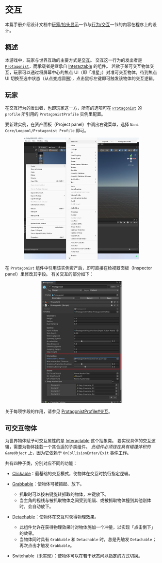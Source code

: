 # 交互

本篇手册介绍设计文档中[玩家/抬头显示](
	https://github.com/nani-core/Design-Documentation/blob/master/Player.md#hud--%E6%8A%AC%E5%A4%B4%E6%98%BE%E7%A4%BA
)一节与[行为/交互](
	https://github.com/nani-core/Design-Documentation/blob/master/Behaviors.md#interactions--%E4%BA%A4%E4%BA%92
)一节的内容在程序上的设计。

## 概述

本游戏中，玩家与世界互动的主要方式是<u>交互</u>。
交互这一行为的发出者是 [`Protagonist`](../reference/Protagonist.md)，而承载者是继承自 [Interactable](../reference/Interactable.md) 的组件。
若欲于某可交互物体交互，玩家可以通过将屏幕中心的焦点 UI（即「准星」）对准可交互物体，待到焦点 UI 切换至选中状态（从点变成圆圈），点击鼠标左键即可触发该物体的交互逻辑。

## 玩家

在交互行为的发出者，也即玩家这一方，所有的选项可在 [`Protagonist`](../reference/Protagonist.md) 的 `profile` 所引用的 `ProtagonistProfile` 实例里配置。

要新建实例，在资产面板（Project panel）中调出右键菜单，选择 `Nani Core/Loopool/Protagonist Profile` 即可。

<center><img height="400" src="../public/asset-menu-protagonist-profile.png" /></center>

在 `Protagonist` 组件中引用该实例资产后，即可直接在检视器面板（Inspector panel）里修改其字段。
有关交互的部分如下：

<center><img height="400" src="../public/inspector-protagonist-interaction.png" /></center>

关于每项字段的作用，请参见 [ProtagonistProfile#交互](../reference/ProtagonistProfile.md#交互)。

## 可交互物体

为世界物体赋予可交互属性的是 [Interactable](../reference/Interactable.md) 这个抽象类。
要实现具体的交互逻辑，需要为物体挂载一个其合适的子类组件。
*此组件必须挂在具有碰撞体积的 `GameObject` 上*，因为它依赖于 `OnCollisionEnter/Exit` 事件工作。

共有四种子类，分别对应不同的功能：

- [Clickable](../reference/Clickable.md)：最基础的交互模式，使物体在交互时执行指定逻辑。

- [Grabbable](../reference/Grabbable.md)：使物体可被抓起、放下。

	- 抓取时可以按右键旋转抓取的物体，左键放下。
	- 当主角的视线与被抓取物体之间受到阻隔、或被抓取物体撞到其他刚体时，会自动放下。

- [Detachable](../reference/Detachable.md)：使物体在交互时获得物理效果。

	- 此组件允许在获得物理效果时对物体施加一个冲量，以实现「点击倒下」的效果。
	- 当物体同时具有 `Grabbable` 和 `Detachable` 时，总是先触发 `Detachable`；再次点击才触发 `Grabbable`。

- Switchable（未实现）：使物体可以在若干状态间以指定的方式切换。